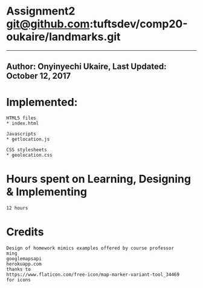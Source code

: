 # Assignment2 git@github.com:tuftsdev/comp20-oukaire/landmarks.git
-------------------------------------------------------------------------
Author: Onyinyechi Ukaire, 
Last Updated: October 12, 2017
-------------------------------------------------------------------------



# Implemented:
    HTML5 files
    * index.html

    Javascripts
    * getlocation.js

    CSS stylesheets
    * geolocation.css

# Hours spent on Learning, Designing & Implementing
    12 hours

# Credits
    Design of homework mimics examples offered by course professor
    ming
    googlemapsapi
    herokuapp.com
    thanks to 
    https://www.flaticon.com/free-icon/map-marker-variant-tool_34469
    for icons